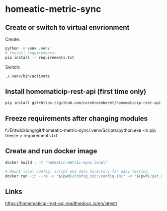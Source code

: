 # homeatic-metric-sync

## Create or switch to virtual envrionment

Create:

```sh
python -m venv .venv
# Install requirements:
pip install -r requirements.txt
```

Switch:

```sh
./.venv/bin/activate
```

## Install homematicip-rest-api (first time only)

```sh
pip install git+https://github.com/coreGreenberet/homematicip-rest-api
```

## Freeze requirements after changing modules

f:/Entwicklung/git/homeatic-metric-sync/.venv/Scripts/python.exe -m pip freeze > requirements.txt

## Create and run docker image

```sh
docker build . -t "homeatic-metric-sync:local"

# Mount local config, script and data directory for easy testing
docker run -it --rm -v "$(pwd)/config.ini:/config.ini" -v "$(pwd)/get_data.py:/get_data.py" -v "$(pwd)/data:/data" homeatic-metric-sync:local
```

## Links

<https://homematicip-rest-api.readthedocs.io/en/latest/>
